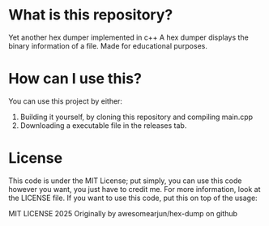 # What is this repository?
Yet another hex dumper implemented in c++
A hex dumper displays the binary information of a file.
Made for educational purposes.

# How can I use this?
You can use this project by either:
1. Building it yourself, by cloning this repository and compiling main.cpp
2. Downloading a executable file in the releases tab.

# License
This code is under the MIT License; put simply, you can use this code however you want, you just have to credit me.
For more information, look at the LICENSE file.
If you want to use this code, put this on top of the usage:

MIT LICENSE 2025
Originally by awesomearjun/hex-dump on github
